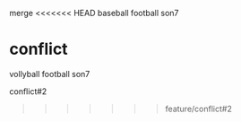 merge
<<<<<<< HEAD
baseball
football
son7

conflict
=======
vollyball
football
son7

conflict#2
>>>>>>> feature/conflict#2
